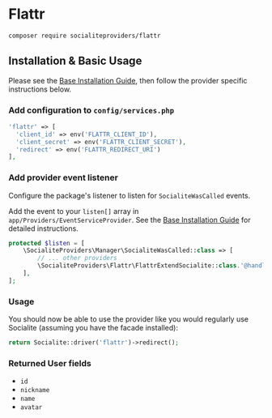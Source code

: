 # Flattr

```bash
composer require socialiteproviders/flattr
```

## Installation & Basic Usage

Please see the [Base Installation Guide](https://socialiteproviders.com/usage/), then follow the provider specific instructions below.

### Add configuration to `config/services.php`

```php
'flattr' => [    
  'client_id' => env('FLATTR_CLIENT_ID'),  
  'client_secret' => env('FLATTR_CLIENT_SECRET'),  
  'redirect' => env('FLATTR_REDIRECT_URI') 
],
```

### Add provider event listener

Configure the package's listener to listen for `SocialiteWasCalled` events.

Add the event to your `listen[]` array in `app/Providers/EventServiceProvider`. See the [Base Installation Guide](https://socialiteproviders.com/usage/) for detailed instructions.

```php
protected $listen = [
    \SocialiteProviders\Manager\SocialiteWasCalled::class => [
        // ... other providers
        \SocialiteProviders\Flattr\FlattrExtendSocialite::class.'@handle',
    ],
];
```

### Usage

You should now be able to use the provider like you would regularly use Socialite (assuming you have the facade installed):

```php
return Socialite::driver('flattr')->redirect();
```

### Returned User fields

- ``id``
- ``nickname``
- ``name``
- ``avatar``
